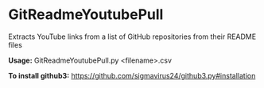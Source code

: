 # GitReadmeYoutubePull
Extracts YouTube links from a list of GitHub repositories from their README files

**Usage:** GitReadmeYoutubePull.py \<filename\>.csv

**To install github3:** https://github.com/sigmavirus24/github3.py#installation
